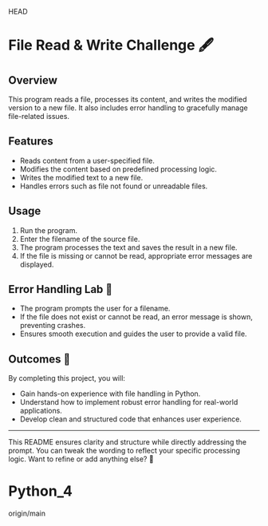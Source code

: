 HEAD
# File Read & Write Challenge 🖋️

## Overview
This program reads a file, processes its content, and writes the modified version to a new file. It also includes error handling to gracefully manage file-related issues.

## Features
- Reads content from a user-specified file.
- Modifies the content based on predefined processing logic.
- Writes the modified text to a new file.
- Handles errors such as file not found or unreadable files.

## Usage
1. Run the program.
2. Enter the filename of the source file.
3. The program processes the text and saves the result in a new file.
4. If the file is missing or cannot be read, appropriate error messages are displayed.

## Error Handling Lab 🧪
- The program prompts the user for a filename.
- If the file does not exist or cannot be read, an error message is shown, preventing crashes.
- Ensures smooth execution and guides the user to provide a valid file.

## Outcomes 🎉
By completing this project, you will:
- Gain hands-on experience with file handling in Python.
- Understand how to implement robust error handling for real-world applications.
- Develop clean and structured code that enhances user experience.

---

This README ensures clarity and structure while directly addressing the prompt. You can tweak the wording to reflect your specific processing logic. Want to refine or add anything else? 🚀
# Python_4
origin/main
